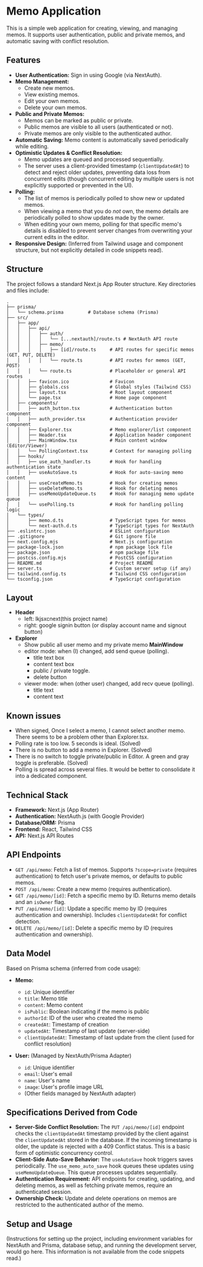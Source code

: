 # Memo Application

This is a simple web application for creating, viewing, and managing memos. It supports user authentication, public and private memos, and automatic saving with conflict resolution.

## Features

- **User Authentication:** Sign in using Google (via NextAuth).
- **Memo Management:**
  - Create new memos.
  - View existing memos.
  - Edit your own memos.
  - Delete your own memos.
- **Public and Private Memos:**
  - Memos can be marked as public or private.
  - Public memos are visible to all users (authenticated or not).
  - Private memos are only visible to the authenticated author.
- **Automatic Saving:** Memo content is automatically saved periodically while editing.
- **Optimistic Updates & Conflict Resolution:**
  - Memo updates are queued and processed sequentially.
  - The server uses a client-provided timestamp (`clientUpdatedAt`) to detect and reject older updates, preventing data loss from concurrent edits (though concurrent editing by multiple users is not explicitly supported or prevented in the UI).
- **Polling:**
  - The list of memos is periodically polled to show new or updated memos.
  - When viewing a memo that you do *not* own, the memo details are periodically polled to show updates made by the owner.
  - When editing your own memo, polling for that specific memo's details is disabled to prevent server changes from overwriting your current edits in the editor.
- **Responsive Design:** (Inferred from Tailwind usage and component structure, but not explicitly detailed in code snippets read).

## Structure

The project follows a standard Next.js App Router structure. Key directories and files include:

```
.
├── prisma/
│   └── schema.prisma         # Database schema (Prisma)
├── src/
│   ├── app/
│   │   ├── api/
│   │   │   ├── auth/
│   │   │   │   └── [...nextauth]/route.ts # NextAuth API route
│   │   │   ├── memo/
│   │   │   │   ├── [id]/route.ts     # API routes for specific memos (GET, PUT, DELETE)
│   │   │   │   └── route.ts          # API routes for memos (GET, POST)
│   │   │   └── route.ts              # Placeholder or general API routes
│   │   ├── favicon.ico               # Favicon
│   │   ├── globals.css               # Global styles (Tailwind CSS)
│   │   ├── layout.tsx                # Root layout component
│   │   └── page.tsx                  # Home page component
│   ├── components/
│   │   ├── auth_button.tsx           # Authentication button component
│   │   ├── auth_provider.tsx         # Authentication provider component
│   │   ├── Explorer.tsx              # Memo explorer/list component
│   │   ├── Header.tsx                # Application header component
│   │   ├── MainWindow.tsx            # Main content window (Editor/Viewer)
│   │   └── PollingContext.tsx        # Context for managing polling
│   ├── hooks/
│   │   ├── use_auth_handler.ts       # Hook for handling authentication state
│   │   ├── useAutoSave.ts            # Hook for auto-saving memo content
│   │   ├── useCreateMemo.ts          # Hook for creating memos
│   │   ├── useDeleteMemo.ts          # Hook for deleting memos
│   │   ├── useMemoUpdateQueue.ts     # Hook for managing memo update queue
│   │   └── usePolling.ts             # Hook for handling polling logic
│   └── types/
│       ├── memo.d.ts                 # TypeScript types for memos
│       └── next-auth.d.ts            # TypeScript types for NextAuth
├── .eslintrc.json                    # ESLint configuration
├── .gitignore                        # Git ignore file
├── next.config.mjs                   # Next.js configuration
├── package-lock.json                 # npm package lock file
├── package.json                      # npm package file
├── postcss.config.mjs                # PostCSS configuration
├── README.md                         # Project README
├── server.ts                         # Custom server setup (if any)
├── tailwind.config.ts                # Tailwind CSS configuration
└── tsconfig.json                     # TypeScript configuration
```

## Layout
- **Header** 
  - left: lkjsxcnext(this project name)
  - right: google signin button (or display account name and signout button)
- **Explorer**
  - Show public all user memo and my private memo
  **MainWindow** 
  - editor mode: when (I) changed, add send queue (polling).
    - title text box
    - content text box
    - public / private toggle.
    - delete button
  - viewer mode: when (other user) changed, add recv queue (polling).
    - title text 
    - content text

## Known issues
- When signed, Once I select a memo, I cannot select another memo. There seems to be a problem other than Explorer.tsx.
- Polling rate is too low. 5 seconds is ideal. (Solved)
- There is no button to add a memo in Explorer. (Solved)
- There is no switch to toggle private/public in Editor. A green and gray toggle is preferable. (Solved)
- Polling is spread across several files. It would be better to consolidate it into a dedicated component.

## Technical Stack

- **Framework:** Next.js (App Router)
- **Authentication:** NextAuth.js (with Google Provider)
- **Database/ORM:** Prisma
- **Frontend:** React, Tailwind CSS
- **API:** Next.js API Routes

## API Endpoints

- `GET /api/memo`: Fetch a list of memos. Supports `?scope=private` (requires authentication) to fetch user's private memos, or defaults to public memos.
- `POST /api/memo`: Create a new memo (requires authentication).
- `GET /api/memo/[id]`: Fetch a specific memo by ID. Returns memo details and an `isOwner` flag.
- `PUT /api/memo/[id]`: Update a specific memo by ID (requires authentication and ownership). Includes `clientUpdatedAt` for conflict detection.
- `DELETE /api/memo/[id]`: Delete a specific memo by ID (requires authentication and ownership).

## Data Model

Based on Prisma schema (inferred from code usage):

- **Memo:**
  - `id`: Unique identifier
  - `title`: Memo title
  - `content`: Memo content
  - `isPublic`: Boolean indicating if the memo is public
  - `authorId`: ID of the user who created the memo
  - `createdAt`: Timestamp of creation
  - `updatedAt`: Timestamp of last update (server-side)
  - `clientUpdatedAt`: Timestamp of last update from the client (used for conflict resolution)

- **User:** (Managed by NextAuth/Prisma Adapter)
  - `id`: Unique identifier
  - `email`: User's email
  - `name`: User's name
  - `image`: User's profile image URL
  - (Other fields managed by NextAuth adapter)

## Specifications Derived from Code

- **Server-Side Conflict Resolution:** The `PUT /api/memo/[id]` endpoint checks the `clientUpdatedAt` timestamp provided by the client against the `clientUpdatedAt` stored in the database. If the incoming timestamp is older, the update is rejected with a 409 Conflict status. This is a basic form of optimistic concurrency control.
- **Client-Side Auto-Save Behavior:** The `useAutoSave` hook triggers saves periodically. The `use_memo_auto_save` hook queues these updates using `useMemoUpdateQueue`. This queue processes updates sequentially.
- **Authentication Requirement:** API endpoints for creating, updating, and deleting memos, as well as fetching private memos, require an authenticated session.
- **Ownership Check:** Update and delete operations on memos are restricted to the authenticated author of the memo.

## Setup and Usage

(Instructions for setting up the project, including environment variables for NextAuth and Prisma, database setup, and running the development server, would go here. This information is not available from the code snippets read.)